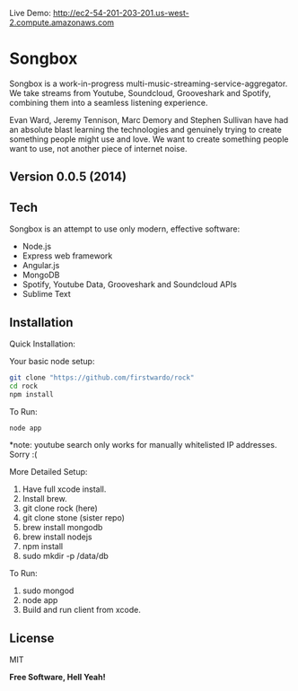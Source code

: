 Live Demo: http://ec2-54-201-203-201.us-west-2.compute.amazonaws.com

Songbox
=========

Songbox is a work-in-progress multi-music-streaming-service-aggregator. We take streams from Youtube, Soundcloud, Grooveshark and Spotify, combining them into a seamless listening experience.

Evan Ward, Jeremy Tennison, Marc Demory and Stephen Sullivan have had an absolute blast learning the technologies and genuinely trying to create something people might use and love. We want to create something people want to use, not another piece of internet noise.

Version 0.0.5 (2014)
----



Tech
-----------

Songbox is an attempt to use only modern, effective software:

* Node.js
* Express web framework
* Angular.js
* MongoDB
* Spotify, Youtube Data, Grooveshark and Soundcloud APIs
* Sublime Text

Installation
--------------

Quick Installation:

Your basic node setup:

```sh
git clone "https://github.com/firstwardo/rock"
cd rock
npm install
```

To Run:

```sh
node app
```
*note: youtube  search only works for manually whitelisted IP addresses. Sorry :(

More Detailed Setup:

1. Have full xcode install.
2. Install brew.
3. git clone rock (here)
4. git clone stone (sister repo)
5. brew install mongodb
6. brew install nodejs
7. npm install
8. sudo mkdir -p /data/db

To Run:

1. sudo mongod
2. node app
3. Build and run client from xcode.

License
----

MIT


**Free Software, Hell Yeah!**
